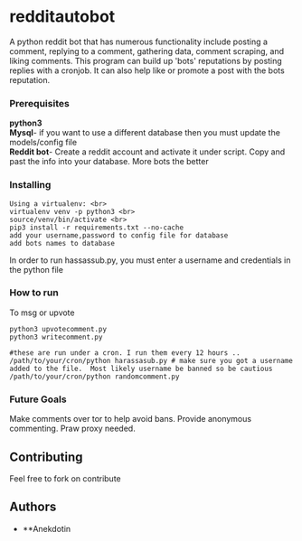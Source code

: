 # redditautobot

A python reddit bot that has numerous functionality include posting a comment, replying to a comment,
gathering data, comment scraping, and liking comments.  This program can build up 'bots' reputations by
posting replies with a cronjob.  It can also help like or promote a post with the bots reputation.



### Prerequisites

**python3** <br>
**Mysql**- if you want to use a different database then you must update the models/config file <br>
**Reddit bot**- Create a reddit account and activate it under script.  Copy and past the info into your database. More bots
the better <br> 


### Installing
```
Using a virtualenv: <br>
virtualenv venv -p python3 <br>
source/venv/bin/activate <br>
pip3 install -r requirements.txt --no-cache
add your username,password to config file for database
add bots names to database
```
In order to run hassassub.py, you must enter a username and credentials in the python file

### How to run

To msg or upvote
```
python3 upvotecomment.py
python3 writecomment.py

#these are run under a cron. I run them every 12 hours ..
/path/to/your/cron/python harassasub.py # make sure you got a username added to the file.  Most likely username be banned so be cautious
/path/to/your/cron/python randomcomment.py
```
### Future Goals

Make comments over tor to help avoid bans. Provide anonymous commenting.
Praw proxy needed.


## Contributing

Feel free to fork on contribute

## Authors

* **Anekdotin




